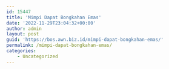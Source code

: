 ```yaml
---
id: 15447
title: 'Mimpi Dapat Bongkahan Emas'
date: '2022-11-29T23:04:32+00:00'
author: admin
layout: post
guid: 'https://bos.awn.biz.id/mimpi-dapat-bongkahan-emas/'
permalink: /mimpi-dapat-bongkahan-emas/
categories:
    - Uncategorized
---
```


